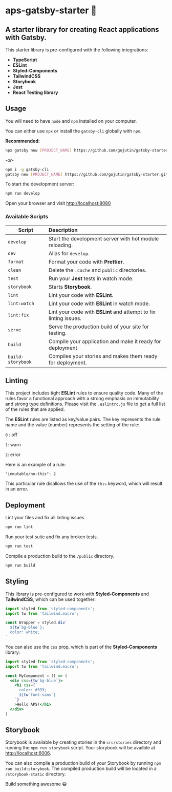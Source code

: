 # aps-gatsby-starter 🌟 

## A starter library for creating React applications with Gatsby.

This starter library is pre-configured with the following integrations:

- **TypeScript**
- **ESLint**
- **Styled-Components**
- **TailwindCSS**
- **Storybook**
- **Jest**
- **React Testing library**

## Usage
You will need to have `node` and `npm` installed on your computer.

You can either use `npx` or install the `gatsby-cli` globally with `npm`. 

**Recommended:**
```sh
npx gatsby new [PROJECT_NAME] https://github.com/gojutin/gatsby-starter.git
```

*-or-*

```sh
npm i -g gatsby-cli
gatsby new [PROJECT_NAME] https://github.com/gojutin/gatsby-starter.git
```

To start the development server:

```sh
npm run develop
```
Open your browser and visit [http://localhost:8080](http://localhost:8080)

### Available Scripts

| Script        | Description           
| ------------- |:-------------
| `develop`     | Start the development server with hot module reloading.
| `dev`         | Alias for `develop`.  
| `format`      | Format your code with **Prettier**.
| `clean`       | Delete the `.cache` and `public` directories.
| `test`        | Run your **Jest** tests in watch mode.
| `storybook`   | Starts **Storybook**.
| `lint`        | Lint your code with **ESLint**.
| `lint:watch`  | Lint your code with **ESLint** in watch mode.
| `lint:fix`    | Lint your code with **ESLint** and attempt to fix linting issues.
| `serve`       | Serve the production build of your site for testing.
| `build`       | Compile your application and make it ready for deployment
| `build-storybook` | Compiles your stories and makes them ready for deployment. 

## Linting
This project includes tight **ESLint** rules to ensure quality code. Many of the rules favor a functional approach with a strong emphasis on immutability and strong type definitions. Please visit the `.eslintrc.js` file to get a full list of the rules that are applied.

The **ESLint** rules are listed as key/value pairs. The key represents the rule name and the value (number) represents the setting of the rule:

`0` : off

`1`: warn

`2`: error

Here is an example of a rule:
```
"immutable/no-this": 2
```
This particular rule disallows the use of the `this` keyword, which will result in an error. 

## Deployment
Lint your files and fix all linting issues.
```sh
npm run lint
```
Run your test suite and fix any broken tests.
```sh
npm run test
```

Compile a production build to the `/public` directory.
```sh
npm run build
```

## Styling
This library is pre-configured to work with **Styled-Components** and **TailwindCSS**, which can be used together:

```jsx
import styled from 'styled-components';
import tw from 'tailwind.macro';

const Wrapper = styled.div`
  ${tw`bg-blue`};
  color: white;
`
```

You can also use the `css` prop, which is part of the **Styled-Components** library:

```jsx
import styled from 'styled-components';
import tw from 'tailwind.macro';

const MyComponent = () => (
  <div css={tw`bg-blue`}>
    <h1 css={`
      color: #333; 
      ${tw`font-sans`}
    `}
    >Hello APS!</h1>
  </div>
)
```

## Storybook
Storybook is available by creating stories in the `src/stories` directory and running the `npm run storybook` script. Your storybook will be availble at [http://localhost:6006](http://localhost:6006).

You can also compile a production build of your Storybook by running `npm run build:storybook`. The compiled production build will be located in a `/storybook-static` directory.

Build something awesome 😀